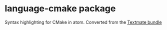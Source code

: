 # language-cmake package

Syntax highlighting for CMake in atom. Converted from the
[Textmate bundle](https://github.com/textmate/cmake.tmbundle)

